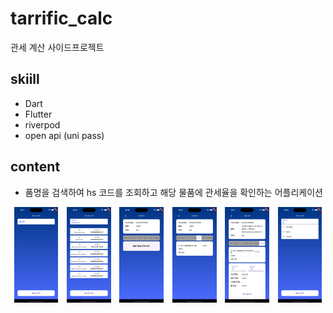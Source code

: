# tarrific_calc
관세 계산 사이드프로젝트

## skiill
- Dart 
- Flutter
- riverpod
- open api (uni pass)

## content
- 품명을 검색하여 hs 코드를 조회하고 해당 물품에 관세율을 확인하는 어플리케이션
<p align="center">
  <img src="readme%2FSimulator%20Screenshot%20-%20iPhone%2015%20Plus%20-%202025-02-01%20at%2020.37.56.png" width="14%" style="margin-right: 10px;">
  <img src="readme%2FSimulator%20Screenshot%20-%20iPhone%2015%20Plus%20-%202025-02-01%20at%2020.38.01.png" width="14%" style="margin-right: 10px;">
  <img src="readme%2FSimulator%20Screenshot%20-%20iPhone%2015%20Plus%20-%202025-02-01%20at%2020.38.04.png" width="14%" style="margin-right: 10px;">
  <img src="readme%2FSimulator%20Screenshot%20-%20iPhone%2015%20Plus%20-%202025-02-01%20at%2020.43.38.png" width="14%" style="margin-right: 10px;">
  <img src="readme%2FSimulator%20Screenshot%20-%20iPhone%2015%20Plus%20-%202025-02-03%20at%2021.51.46.png" width="14%" style="margin-right: 10px;">
  <img src="readme%2FSimulator%20Screenshot%20-%20iPhone%2015%20Plus%20-%202025-02-05%20at%2022.14.20.png" width="14%">

</p>